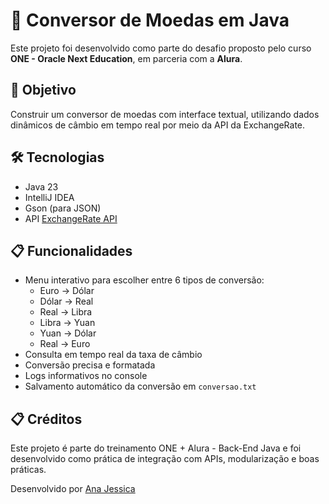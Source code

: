# 💱 Conversor de Moedas em Java

Este projeto foi desenvolvido como parte do desafio proposto pelo curso **ONE - Oracle Next Education**, em parceria com a **Alura**.

## 🚀 Objetivo

Construir um conversor de moedas com interface textual, utilizando dados dinâmicos de câmbio em tempo real por meio da API da ExchangeRate.

## 🛠 Tecnologias

- Java 23
- IntelliJ IDEA
- Gson (para JSON)
- API [ExchangeRate API](https://www.exchangerate-api.com)

## 📋 Funcionalidades

- Menu interativo para escolher entre 6 tipos de conversão:
    - Euro → Dólar
    - Dólar → Real
    - Real → Libra
    - Libra → Yuan
    - Yuan → Dólar
    - Real → Euro
- Consulta em tempo real da taxa de câmbio
- Conversão precisa e formatada
- Logs informativos no console
- Salvamento automático da conversão em `conversao.txt`

## 📋 Créditos 

Este projeto é parte do treinamento ONE + Alura - Back-End Java e foi desenvolvido como prática de integração com APIs, modularização e boas práticas.

Desenvolvido por [Ana Jessica](https://github.com/anajessicaa)